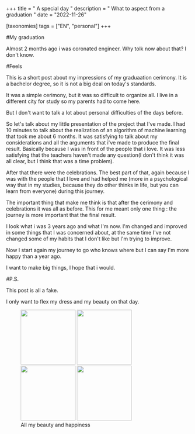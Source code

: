 +++
title = " A special day "
description = " What to aspect from a graduation "
date = "2022-11-26"

[taxonomies]
tags = ["EN", "personal"]
+++

#My graduation

Almost 2 months ago i was coronated engineer. Why tolk now about that?
I don't know.

#Feels

This is a short post about my impressions of my graduaation cerimony.
It is a bachelor degree, so it is not a big deal on today's standards.

It was a simple cerimony, but it was so difficult to organize all.
I live in a different city for study so my parents had to come here.

But I don't want to talk a lot about personal difficulties of the days before.

So let's talk about my little presentation of the project that I've made.
I had 10 minutes to talk about the realization of an algorithm of machine learning that took me
about 6 months. It was satisfying to talk about my considerations and all the arguments that i've
made to produce the final result.
Basically because I was in front of the people that i love.
It was less satisfying that the teachers haven't made any question(I don't think it was all clear,
but I think that was a time problem).

After that there were the celebrations. The best part of that, again because I was with the people
that I love and had helped me (more in a psychological way that in my studies, because they do
other thinks in life, but you can learn from everyone) during this journey.

The important thing that make me think is that after the cerimony and celebrations it was all as
before. This for me meant only one thing : the journey is more important that the final result.

I look what i was 3 years ago and what I'm now. I'm changed and improved in some things that I was concerned about, at the same time I've not changed some of my habits that I don't like but I'm trying to improve.

Now I start again my journey to go who knows where but I can say I'm more happy than a year ago.

I want to make big things, I hope that i would.

#P.S.

This post is all a fake.

I only want to flex my dress and my beauty on that day.
<div class = "row">
    <figure>
        <div class="column">
            <img src="/imgs/deg.png" height=150 width=150>
            <img src="/imgs/deg1.png" height=150 width=150>
        </div>
        <div class="column">
            <img src="/imgs/deg2.png" height=150 width=150>
            <img src="/imgs/deg3.png" height=150 width=150>
        </div>
        <figcaption> All my beauty and happiness </figcaption>
    </figure>
</div>
